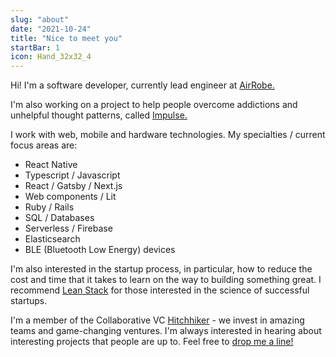 ```yaml
---
slug: "about"
date: "2021-10-24"
title: "Nice to meet you"
startBar: 1
icon: Hand_32x32_4
---
```


Hi! I'm a software developer, currently lead engineer at [AirRobe.](http://airrobe.com)

I'm also working on a project to help people overcome addictions and unhelpful thought patterns, called [Impulse.](https://impulse.training)

I work with web, mobile and hardware technologies. My specialties / current focus areas are:

- React Native
- Typescript / Javascript
- React / Gatsby / Next.js
- Web components / Lit
- Ruby / Rails
- SQL / Databases
- Serverless / Firebase
- Elasticsearch
- BLE (Bluetooth Low Energy) devices

I'm also interested in the startup process, in particular, how to reduce the cost and time that it takes to learn on the way to building something great. I recommend [Lean Stack](https://leanstack.com/) for those interested in the science of successful startups.

I'm a member of the Collaborative VC [Hitchhiker](https://hitchhiker.vc) - we invest in amazing teams and game-changing ventures. I'm always interested in hearing about interesting projects that people are up to. Feel free to [drop me a line!](mailto:hi@michaeldawson.com.au)
